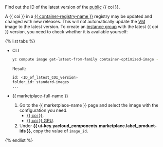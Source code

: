 Find out the ID of the latest version of the [public](../../compute/operations/images-with-pre-installed-software/get-list.md) {{ coi }}.

A {{ coi }} in a [{{ container-registry-name }}](../../container-registry/) registry may be updated and changed with new releases. This will not automatically update the [VM](../../compute/concepts/vm.md) image to the latest version. To create an [instance group](../../compute/concepts/instance-groups/index.md) with the latest {{ coi }} version, you need to check whether it is available yourself:

{% list tabs %}

- CLI

  ```bash
  yc compute image get-latest-from-family container-optimized-image --folder-id standard-images
  ```

  Result:

  ```bash
  id: <ID_of_latest_COI_version>
  folder_id: standard-images
  ...
  ```

- {{ marketplace-full-name }}

  1. Go to the {{ marketplace-name }} page and select the image with the configuration you need:
     * [{{ coi }}](/marketplace/products/yc/container-optimized-image).
     * [{{ coi }} GPU](/marketplace/products/yc/container-optimized-image-gpu).
  1. Under **{{ ui-key.yacloud_components.marketplace.label_product-ids }}**, copy the value of `image_id`.

{% endlist %}
